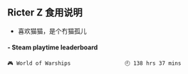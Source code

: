 ## Ricter Z 食用说明
- 喜欢猫猫，是个冇猫孤儿

<!-- steam-box start -->
#### - Steam playtime leaderboard
```text
🎮 World of Warships                 🕘 138 hrs 37 mins
```
<!-- Powered by https://github.com/YouEclipse/steam-box . -->
<!-- steam-box end -->
